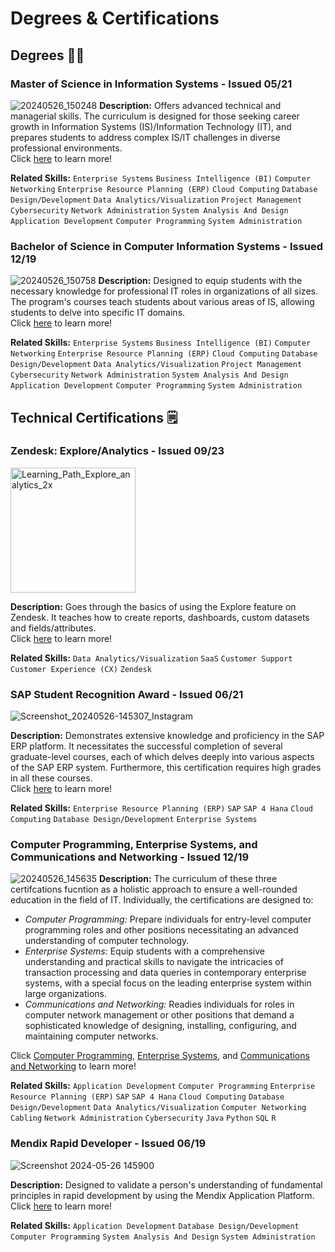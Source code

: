 # Degrees & Certifications
## Degrees :man_student:
### Master of Science in Information Systems - Issued 05/21
![20240526_150248](https://github.com/yellowBrick01/awardsandcerts/assets/76761559/565342f5-0f87-4e3a-9ef4-1ec3777f7b0c)
**Description:** Offers advanced technical and managerial skills. The curriculum is designed for those seeking career growth in Information Systems (IS)/Information Technology (IT), and prepares students to address complex IS/IT challenges in diverse professional environments.<br/>
Click [here](https://www.calstatela.edu/business/gradprog/ms-information-systems) to learn more!

**Related Skills:** `Enterprise Systems` `Business Intelligence (BI)` `Computer Networking` `Enterprise Resource Planning (ERP)` `Cloud Computing` `Database Design/Development` `Data Analytics/Visualization` `Project Management` `Cybersecurity` `Network Administration` `System Analysis And Design` `Application Development` `Computer Programming` `System Administration`

### Bachelor of Science in Computer Information Systems - Issued 12/19
![20240526_150758](https://github.com/yellowBrick01/awardsandcerts/assets/76761559/e1edb885-51f6-4af9-8849-40e249a3b77a)
**Description:** Designed to equip students with the necessary knowledge for professional IT roles in organizations of all sizes. The program's courses teach students about various areas of IS, allowing students to delve into specific IT domains.<br/>
Click [here](https://ecatalog.calstatela.edu/preview_program.php?catoid=66&poid=29960) to learn more!

**Related Skills:** `Enterprise Systems` `Business Intelligence (BI)` `Computer Networking` `Enterprise Resource Planning (ERP)` `Cloud Computing` `Database Design/Development` `Data Analytics/Visualization` `Project Management` `Cybersecurity` `Network Administration` `System Analysis And Design` `Application Development` `Computer Programming` `System Administration`

## Technical Certifications :spiral_notepad:
### Zendesk: Explore/Analytics - Issued 09/23
<img width="200" alt="Learning_Path_Explore_analytics_2x" src="https://github.com/yellowBrick01/awardsandcerts/assets/76761559/b7bdb421-2480-4851-9608-b906a946b7f4">

**Description:** Goes through the basics of using the Explore feature on Zendesk. It teaches how to create reports, dashboards, custom datasets and fields/attributes.<br/>
Click [here](https://www.credly.com/badges/146bf82d-0d13-47fd-9bba-ea200ab06ee4/public_url) to learn more!

**Related Skills:** `Data Analytics/Visualization` `SaaS` `Customer Support` `Customer Experience (CX)` `Zendesk`

### SAP Student Recognition Award - Issued 06/21
![Screenshot_20240526-145307_Instagram](https://github.com/yellowBrick01/awardsandcerts/assets/76761559/ecfe440e-bf9c-40af-a068-1a1d3feb779a)

**Description:** Demonstrates extensive knowledge and proficiency in the SAP ERP platform. It necessitates the successful completion of several graduate-level courses, each of which delves deeply into various aspects of the SAP ERP system. Furthermore, this certification requires high grades in all these courses.<br/>
Click [here](https://www.calstatela.edu/business/is/sap-program) to learn more!

**Related Skills:** `Enterprise Resource Planning (ERP)` `SAP` `SAP 4 Hana` `Cloud Computing` `Database Design/Development` `Enterprise Systems`

### Computer Programming, Enterprise Systems, and Communications and Networking - Issued 12/19
![20240526_145635](https://github.com/yellowBrick01/awardsandcerts/assets/76761559/99a59343-ea4c-4bcf-bfc4-fcc92b015ba8)
**Description:** The curriculum of these three certifcations fucntion as a holistic approach to ensure a well-rounded education in the field of IT. Individually, the certifications are designed to:
- *Computer Programming:* Prepare individuals for entry-level computer programming roles and other positions necessitating an advanced understanding of computer technology.
- *Enterprise Systems:* Equip students with a comprehensive understanding and practical skills to navigate the intricacies of transaction processing and data queries in contemporary enterprise systems, with a special focus on the leading enterprise system within large organizations.
- *Communications and Networking:* Readies individuals for roles in computer network management or other positions that demand a sophisticated knowledge of designing, installing, configuring, and maintaining computer networks.<br/>

Click [Computer Programming](https://ecatalog.calstatela.edu/preview_program.php?catoid=71&poid=32078), [Enterprise Systems](https://ecatalog.calstatela.edu/preview_program.php?catoid=71&poid=32011), and [Communications and Networking](https://ecatalog.calstatela.edu/preview_program.php?catoid=71&poid=32283) to learn more!

**Related Skills:** `Application Development` `Computer Programming` `Enterprise Resource Planning (ERP)` `SAP` `SAP 4 Hana` `Cloud Computing` `Database Design/Development` `Data Analytics/Visualization` `Computer Networking` `Cabling` `Network Administration` `Cybersecurity` `Java` `Python` `SQL` `R`<br/>

### Mendix Rapid Developer - Issued 06/19
![Screenshot 2024-05-26 145900](https://github.com/yellowBrick01/awardsandcerts/assets/76761559/601922f0-3b8e-4428-8de3-f6c896396600)

**Description:** Designed to validate a person's understanding of fundamental principles in rapid development by using the Mendix Application Platform.<br/>Click [here](https://academy.mendix.com/link/certifications/23/rapid) to learn more!

**Related Skills:** `Application Development` `Database Design/Development` `Computer Programming` `System Analysis And Design` `System Administration`

